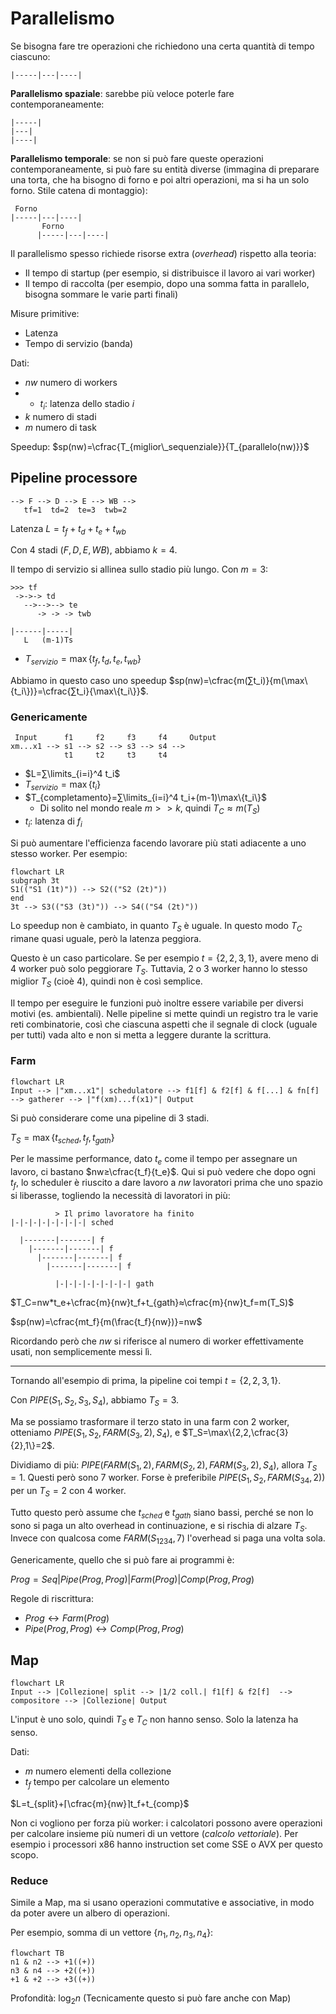# Parallelismo

Se bisogna fare tre operazioni che richiedono una certa quantità di tempo ciascuno:
```
|-----|---|----|
```

**Parallelismo spaziale**: sarebbe più veloce poterle fare contemporaneamente:
```
|-----|
|---|
|----|
```

**Parallelismo temporale**: se non si può fare queste operazioni contemporaneamente, si può fare su entità diverse (immagina di preparare una torta, che ha bisogno di forno e poi altri operazioni, ma si ha un solo forno. Stile catena di montaggio):
```
 Forno
|-----|---|----|
       Forno
      |-----|---|----|
```

Il parallelismo spesso richiede risorse extra (*overhead*) rispetto alla teoria:
- Il tempo di startup (per esempio, si distribuisce il lavoro ai vari worker)
- Il tempo di raccolta (per esempio, dopo una somma fatta in parallelo, bisogna sommare le varie parti finali)

Misure primitive:
- Latenza
- Tempo di servizio (banda)

Dati:
- $nw$ numero di workers
- - $t_i$: latenza dello stadio $i$
- $k$ numero di stadi
- $m$ numero di task

Speedup: $sp(nw)=\cfrac{T_{miglior\_sequenziale}}{T_{parallelo(nw)}}$

## Pipeline processore

```
--> F --> D --> E --> WB -->
   tf=1  td=2  te=3  twb=2
```

Latenza $L=t_f+t_d+t_e+t_{wb}$

Con 4 stadi ($F, D, E ,WB$), abbiamo $k=4$.

Il tempo di servizio si allinea sullo stadio più lungo. Con $m=3$:

```
>>> tf
 ->->-> td
   -->-->--> te
      -> -> -> twb

|------|-----|
   L   (m-1)Ts
```

- $T_{servizio}=\max\{t_f,t_d,t_e,t_{wb}\}$

Abbiamo in questo caso uno speedup $sp(nw)=\cfrac{m(∑t_i)}{m(\max\{t_i\})}=\cfrac{∑t_i}{\max\{t_i\}}$.

### Genericamente

```
 Input      f1     f2     f3     f4     Output
xm...x1 --> s1 --> s2 --> s3 --> s4 -->
            t1     t2     t3     t4
```

- $L=∑\limits_{i=i}^4 t_i$
- $T_{servizio}=\max\{t_i\}$
- $T_{completamento}=∑\limits_{i=i}^4 t_i+(m-1)\max\{t_i\}$
	- Di solito nel mondo reale $m>>k$, quindi $T_C≈m(T_S)$
- $t_i$: latenza di $f_i$

Si può aumentare l'efficienza facendo lavorare più stati adiacente a uno stesso worker. Per esempio:
```mermaid
flowchart LR
subgraph 3t
S1(("S1 (1t)")) --> S2(("S2 (2t)"))
end
3t --> S3(("S3 (3t)")) --> S4(("S4 (2t)"))
```

Lo speedup non è cambiato, in quanto $T_S$ è uguale. In questo modo $T_C$ rimane quasi uguale, però la latenza peggiora.

Questo è un caso particolare. Se per esempio $t=\{2,2,3,1\}$, avere meno di 4 worker può solo peggiorare $T_S$. Tuttavia, 2 o 3 worker hanno lo stesso miglior $T_S$ (cioè 4), quindi non è così semplice.

Il tempo per eseguire le funzioni può inoltre essere variabile per diversi motivi (es. ambientali). Nelle pipeline si mette quindi un registro tra le varie reti combinatorie, così che ciascuna aspetti che il segnale di clock (uguale per tutti) vada alto e non si metta a leggere durante la scrittura.

### Farm

```mermaid
flowchart LR
Input --> |"xm...x1"| schedulatore --> f1[f] & f2[f] & f[...] & fn[f] --> gatherer --> |"f(xm)...f(x1)"| Output
```

Si può considerare come una pipeline di 3 stadi.

$T_S=\max\{t_{sched},t_f,t_{gath}\}$

Per le massime performance, dato $t_e$ come il tempo per assegnare un lavoro, ci bastano $nw≥\cfrac{t_f}{t_e}$. Qui si può vedere che dopo ogni $t_f$, lo scheduler è riuscito a dare lavoro a $nw$ lavoratori prima che uno spazio si liberasse, togliendo la necessità di lavoratori in più:
```
          > Il primo lavoratore ha finito
|-|-|-|-|-|-|-|-| sched

  |-------|-------| f
    |-------|-------| f
      |-------|-------| f
        |-------|-------| f

          |-|-|-|-|-|-|-|-| gath
```

$T_C=nw*t_e+\cfrac{m}{nw}t_f+t_{gath}≈\cfrac{m}{nw}t_f=m(T_S)$

$sp(nw)=\cfrac{mt_f}{m(\frac{t_f}{nw})}=nw$

Ricordando però che $nw$ si riferisce al numero di worker effettivamente usati, non semplicemente messi lì.

---

Tornando all'esempio di prima, la pipeline coi tempi $t=\{2,2,3,1\}$.

Con $PIPE(S_1,S_2,S_3,S_4)$, abbiamo $T_S=3$.

Ma se possiamo trasformare il terzo stato in una farm con 2 worker, otteniamo $PIPE(S_1,S_2,FARM(S_3,2),S_4)$, e $T_S=\max\{2,2,\cfrac{3}{2},1\}=2$.

Dividiamo di più: $PIPE(FARM(S_1,2),FARM(S_2,2),FARM(S_3,2),S_4)$, allora $T_S=1$. Questi però sono 7 worker. Forse è preferibile $PIPE(S_1,S_2,FARM(S_{34},2))$ per un $T_S=2$ con 4 worker.

Tutto questo però assume che $t_{sched}$ e $t_{gath}$ siano bassi, perché se non lo sono si paga un alto overhead in continuazione, e si rischia di alzare $T_S$. Invece con qualcosa come $FARM(S_{1234},7)$ l'overhead si paga una volta sola.

Genericamente, quello che si può fare ai programmi è:

$Prog=Seq|Pipe(Prog,Prog)|Farm(Prog)|Comp(Prog,Prog)$

Regole di riscrittura:
- $Prog↔Farm(Prog)$
- $Pipe(Prog,Prog)↔Comp(Prog,Prog)$

## Map

```mermaid
flowchart LR
Input --> |Collezione| split --> |1/2 coll.| f1[f] & f2[f]  --> compositore --> |Collezione| Output
```

L'input è uno solo, quindi $T_S$ e $T_C$ non hanno senso. Solo la latenza ha senso.

Dati:
- $m$ numero elementi della collezione
- $t_f$ tempo per calcolare un elemento

$L=t_{split}+⌈\cfrac{m}{nw}⌉t_f+t_{comp}$

Non ci vogliono per forza più worker: i calcolatori possono avere operazioni per calcolare insieme più numeri di un vettore (*calcolo vettoriale*). Per esempio i processori x86 hanno instruction set come SSE o AVX per questo scopo.

### Reduce

Simile a Map, ma si usano operazioni commutative e associative, in modo da poter avere un albero di operazioni.

Per esempio, somma di un vettore $\{n_1,n_2,n_3,n_4\}$:
```mermaid
flowchart TB
n1 & n2 --> +1((+))
n3 & n4 --> +2((+))
+1 & +2 --> +3((+))
```

Profondità: $\log_2 n$ (Tecnicamente questo si può fare anche con Map)